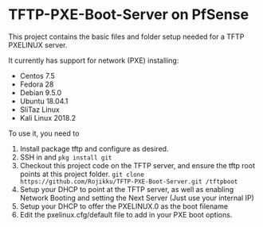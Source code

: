 TFTP-PXE-Boot-Server on PfSense
====================

This project contains the basic files and folder setup needed for a TFTP PXELINUX server.

It currently has support for network (PXE) installing:

* Centos 7.5
* Fedora 28
* Debian 9.5.0
* Ubuntu 18.04.1
* SliTaz Linux
* Kali Linux 2018.2

To use it, you need to

1. Install package tftp and configure as desired.
2. SSH in and `pkg install git`
3. Checkout this project code on the TFTP server, and ensure the tftp root points at this project folder. `git clone https://github.com/Rojikku/TFTP-PXE-Boot-Server.git /tftpboot`
3. Setup your DHCP to point at the TFTP server, as well as enabling Network Booting and setting the Next Server (Just use your internal IP)
4. Setup your DHCP to offer the PXELINUX.0 as the boot filename
5. Edit the pxelinux.cfg/default file to add in your PXE boot options.
